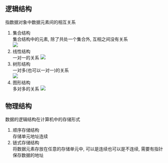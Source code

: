## 逻辑结构
指数据对象中数据元素间的相互关系
1. 集合结构<br>
集合结构中的元素, 除了共处一个集合外, 互相之间没有关系<br>
![](https://github.com/zenglinan/algorithm-note/tree/master/%E6%95%B0%E6%8D%AE%E7%BB%93%E6%9E%84/img/1.png)
2. 线性结构<br>
一对一的关系
![](https://github.com/zenglinan/algorithm-note/tree/master/%E6%95%B0%E6%8D%AE%E7%BB%93%E6%9E%84/img/2.png)
3. 树形结构<br>
一对多(也可以一对一)的关系<br>
![](https://github.com/zenglinan/algorithm-note/tree/master/%E6%95%B0%E6%8D%AE%E7%BB%93%E6%9E%84/img/3.png)
4. 图形结构<br>
多对多的关系
![](https://github.com/zenglinan/algorithm-note/tree/master/%E6%95%B0%E6%8D%AE%E7%BB%93%E6%9E%84/img/4.png)

## 物理结构
数据的逻辑结构在计算机中的存储形式
1. 顺序存储结构<br>
存储单元地址连续<br>
2. 链式存储结构<br>
将数据元素存放在任意的存储单元中, 可以是连续也可以是不连续, 需要有指针保存数据的地址